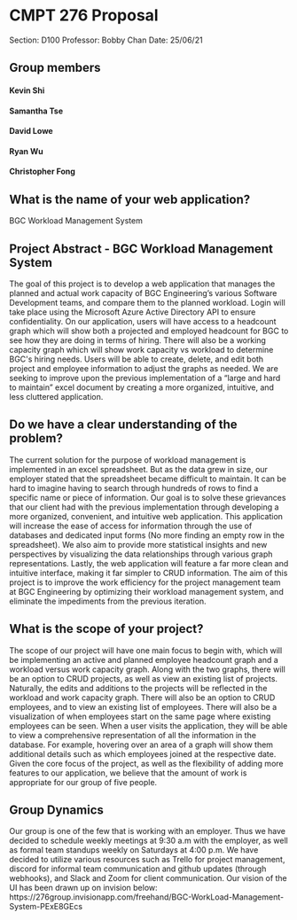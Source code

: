 <h1>CMPT 276 Proposal</h1>
Section: D100
Professor: Bobby Chan
Date: 25/06/21

<h2>Group members</h2>
<h4>Kevin Shi</h4>
<h4>Samantha Tse</h4>
<h4>David Lowe</h4>
<h4>Ryan Wu</h4>
<h4>Christopher Fong</h4>

<h2>What is the name of your web application?</h2>
BGC Workload Management System

<h2>Project Abstract - BGC Workload Management System</h2>

The goal of this project is to develop a web application that manages the planned and actual work capacity of BGC Engineering’s various Software Development teams, and compare them to the planned workload. Login will take place using the Microsoft Azure Active Directory API to ensure confidentiality. On our application, users will have access to a headcount graph which will show both a projected and employed headcount for BGC to see how they are doing in terms of hiring. There will also be a working capacity graph which will show work capacity vs workload to determine BGC's hiring needs. Users will be able to create, delete, and edit both project and employee information to adjust the graphs as needed. We are seeking to improve upon the previous implementation of a “large and hard to maintain” excel document by creating a more organized, intuitive, and less cluttered application.

<h2>Do we have a clear understanding of the problem?</h2>
The current solution for the purpose of workload management is implemented in an excel spreadsheet. But as the data grew in size, our employer stated that the spreadsheet became difficult to maintain. It can be hard to imagine having to search through hundreds of rows to find a specific name or piece of information. Our goal is to solve these grievances that our client had with the previous implementation through developing a more organized, convenient, and intuitive web application. This application will increase the ease of access for information through the use of databases and dedicated input forms (No more finding an empty row in the spreadsheet). We also aim to provide more statistical insights and new perspectives by visualizing the data relationships through various graph representations. Lastly, the web application will feature a far more clean and intuitive interface, making it far simpler to CRUD information. The aim of this project is to improve the work efficiency for the project management team at BGC Engineering by optimizing their workload management system, and eliminate the impediments from the previous iteration.

<h2>What is the scope of your project?</h2>
The scope of our project will have one main focus to begin with, which will be implementing an active and planned employee headcount graph and a workload versus work capacity graph. Along with the two graphs, there will be an option to CRUD projects, as well as view an existing list of projects. Naturally, the edits and additions to the projects will be reflected in the workload and work capacity graph. There will also be an option to CRUD employees, and to view an existing list of employees. There will also be a visualization of when employees start on the same page where existing employees can be seen. When a user visits the application, they will be able to view a comprehensive representation of all the information in the database. For example, hovering over an area of a graph will show them additional details such as which employees joined at the respective date. Given the core focus of the project, as well as the flexibility of adding more features to our application, we believe that the amount of work is appropriate for our group of five people.

<h2>Group Dynamics</h2>
Our group is one of the few that is working with an employer. Thus we have decided to schedule weekly meetings at 9:30 a.m with the employer, as well as formal team standups weekly on Saturdays at 4:00 p.m. We have decided to utilize various resources such as Trello for project management, discord for informal team communication and github updates (through webhooks), and Slack and Zoom for client communication.
Our vision of the UI has been drawn up on invision below:
https://276group.invisionapp.com/freehand/BGC-WorkLoad-Management-System-PExE8GEcs
